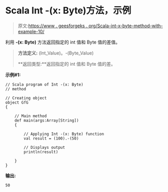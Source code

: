 # Scala Int -(x: Byte)方法，示例

> 原文:[https://www . geesforgeks . org/Scala-int-x-byte-method-with-example-10/](https://www.geeksforgeeks.org/scala-int-x-byte-method-with-example-10/)

利用 **-(x: Byte)** 方法返回指定的 int 值和 Byte 值的差值。

> **方法定义:** (Int_Value)。-(Byte_Value)
> 
> **返回类型:**返回指定的 int 值和 Byte 值的差。

**示例#1:**

```
// Scala program of Int -(x: Byte)
// method

// Creating object
object GfG
{ 

    // Main method
    def main(args:Array[String])
    {

        // Applying Int -(x: Byte) function
        val result = (100).-(50)

        // Displays output
        println(result)

    }
} 
```

**输出:**

```
50

```
